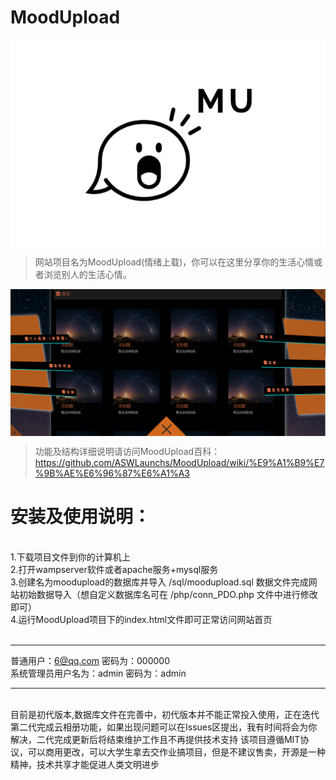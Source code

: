 # MoodUpload

<img align="center" src="logo.png"/>

>网站项目名为MoodUpload(情绪上载)，你可以在这里分享你的生活心情或者浏览别人的生活心情。

<img align="center" src="./example/poster.png"/>

>功能及结构详细说明请访问MoodUpload百科：https://github.com/ASWLaunchs/MoodUpload/wiki/%E9%A1%B9%E7%9B%AE%E6%96%87%E6%A1%A3

# 安装及使用说明：
<br>
1.下载项目文件到你的计算机上<br>
2.打开wampserver软件或者apache服务+mysql服务<br>
3.创建名为moodupload的数据库并导入 /sql/moodupload.sql 数据文件完成网站初始数据导入（想自定义数据库名可在 /php/conn_PDO.php 文件中进行修改即可）<br>
4.运行MoodUpload项目下的index.html文件即可正常访问网站首页<br>
<br>

------

普通用户：6@qq.com 密码为：000000 <br/>
系统管理员用户名为：admin 密码为：admin

------
<br>
目前是初代版本,数据库文件在完善中，初代版本并不能正常投入使用，正在迭代第二代完成云相册功能，如果出现问题可以在Issues区提出，我有时间将会为你解决，二代完成更新后将结束维护工作且不再提供技术支持
该项目遵循MIT协议，可以商用更改，可以大学生拿去交作业搞项目，但是不建议售卖，开源是一种精神，技术共享才能促进人类文明进步
